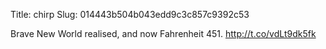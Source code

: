 Title: chirp
Slug: 014443b504b043edd9c3c857c9392c53

Brave New World realised, and now Fahrenheit 451. <a href="http://t.co/vdLt9dk5fk">http://t.co/vdLt9dk5fk</a>
